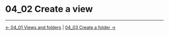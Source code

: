 # 04_02 Create a view

<!-- FooterStart -->
---
[← 04_01 Views and folders](../04_01_views_folders/README.md) | [04_03 Create a folder →](../04_03_create_a_folder/README.md)
<!-- FooterEnd -->
